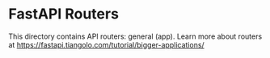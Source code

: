 # FastAPI Routers

This directory contains API routers: general (app).
Learn more about routers at https://fastapi.tiangolo.com/tutorial/bigger-applications/
